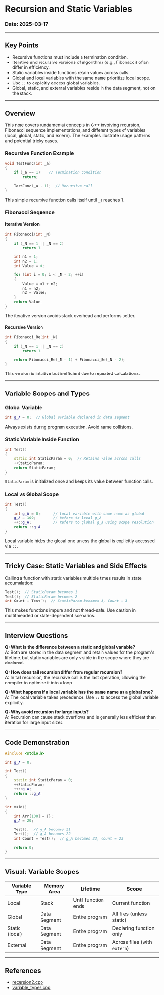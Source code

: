 # Recursion and Static Variables 

### Date: 2025-03-17

---

## Key Points

- Recursive functions must include a termination condition.
- Iterative and recursive versions of algorithms (e.g., Fibonacci) often differ in efficiency.
- Static variables inside functions retain values across calls.
- Global and local variables with the same name prioritize local scope.
- Use `::` to explicitly access global variables.
- Global, static, and external variables reside in the data segment, not on the stack.

---

## Overview

This note covers fundamental concepts in C++ involving recursion, Fibonacci sequence implementations, and different types of variables (local, global, static, and extern). The examples illustrate usage patterns and potential tricky cases.

### Recursive Function Example

```cpp
void TestFunc(int _a)
{
    if (_a == 1)    // Termination condition
        return;

    TestFunc(_a - 1);  // Recursive call
}
```
This simple recursive function calls itself until `_a` reaches 1.

### Fibonacci Sequence

#### Iterative Version

```cpp
int Fibonacci(int _N)
{
    if (_N == 1 || _N == 2)
        return 1;

    int n1 = 1;
    int n2 = 1;
    int Value = 0;

    for (int i = 0; i < _N - 2; ++i)
    {
        Value = n1 + n2;
        n1 = n2;
        n2 = Value;
    }
    return Value;
}
```
The iterative version avoids stack overhead and performs better.

#### Recursive Version

```cpp
int Fibonacci_Re(int _N)
{
    if (_N == 1 || _N == 2)
        return 1;

    return Fibonacci_Re(_N - 1) + Fibonacci_Re(_N - 2);
}
```
This version is intuitive but inefficient due to repeated calculations.

---

## Variable Scopes and Types

### Global Variable

```cpp
int g_A = 0;  // Global variable declared in data segment
```
Always exists during program execution. Avoid name collisions.

### Static Variable Inside Function

```cpp
int Test()
{
    static int StaticParam = 0;  // Retains value across calls
    ++StaticParam;
    return StaticParam;
}
```
`StaticParam` is initialized once and keeps its value between function calls.

### Local vs Global Scope

```cpp
int Test()
{
    int g_A = 0;      // Local variable with same name as global
    g_A = 100;        // Refers to local g_A
    ++::g_A;          // Refers to global g_A using scope resolution
    return ::g_A;
}
```
Local variable hides the global one unless the global is explicitly accessed via `::`.

---

## Tricky Case: Static Variables and Side Effects

Calling a function with static variables multiple times results in state accumulation:

```cpp
Test();  // StaticParam becomes 1
Test();  // StaticParam becomes 2
int Count = Test();  // StaticParam becomes 3, Count = 3
```
This makes functions impure and not thread-safe. Use caution in multithreaded or state-dependent scenarios.

---

## Interview Questions

**Q: What is the difference between a static and global variable?**  
A: Both are stored in the data segment and retain values for the program's lifetime, but static variables are only visible in the scope where they are declared.

**Q: How does tail recursion differ from regular recursion?**  
A: In tail recursion, the recursive call is the last operation, allowing the compiler to optimize it into a loop.

**Q: What happens if a local variable has the same name as a global one?**  
A: The local variable takes precedence. Use `::` to access the global variable explicitly.

**Q: Why avoid recursion for large inputs?**  
A: Recursion can cause stack overflows and is generally less efficient than iteration for large input sizes.

---

## Code Demonstration

```cpp
#include <stdio.h>

int g_A = 0;

int Test()
{
    static int StaticParam = 0;
    ++StaticParam;
    ++::g_A;
    return ::g_A;
}

int main()
{
    int Arr[100] = {};
    g_A = 20;

    Test();  // g_A becomes 21
    Test();  // g_A becomes 22
    int Count = Test();  // g_A becomes 23, Count = 23

    return 0;
}
```

---

## Visual: Variable Scopes

| Variable Type   | Memory Area  | Lifetime            | Scope                        |
|-----------------|--------------|---------------------|------------------------------|
| Local           | Stack        | Until function ends | Current function             |
| Global          | Data Segment | Entire program      | All files (unless static)    |
| Static (local)  | Data Segment | Entire program      | Declaring function only      |
| External        | Data Segment | Entire program      | Across files (with `extern`) |


---


## References

- [recursion2.cpp](codes/recursion2.cpp)
- [variable_types.cpp](codes/variable_types.cpp)

